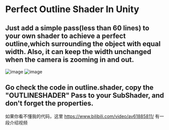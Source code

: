 # Perfect Outline Shader In Unity
## Just add a simple pass(less than 60 lines) to your own shader to achieve a perfect outline,which surrounding the object with equal width. Also, it can keep the width unchanged when the camera is zooming in and out.

![image](https://github.com/blightue/Perfect-Outline-Shader-In-Unity/blob/master/OutlineNoText.png)
![image](https://github.com/blightue/Perfect-Outline-Shader-In-Unity/blob/master/OutlineNoTextBlue.png)

## Go check the code in outline.shader, copy the "OUTLINESHADER" Pass to your SubShader, and don't forget the properties.

如果你看不懂我的代码，这里 https://www.bilibili.com/video/av61885811/ 有一段介绍视频
